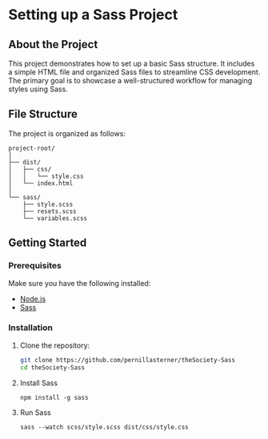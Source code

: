 # Setting up a Sass Project

## About the Project

This project demonstrates how to set up a basic Sass structure. It includes a simple HTML file and organized Sass files to streamline CSS development. The primary goal is to showcase a well-structured workflow for managing styles using Sass.

## File Structure

The project is organized as follows:

```
project-root/
│
├── dist/
│   ├── css/
│   │   └── style.css
│   └── index.html
│
└── sass/
    ├── style.scss
    ├── resets.scss
    └── variables.scss
```

## Getting Started

### Prerequisites

Make sure you have the following installed:

- [Node.js](https://nodejs.org/)
- [Sass](https://sass-lang.com/)

### Installation

1. Clone the repository:

   ```bash
   git clone https://github.com/pernillasterner/theSociety-Sass
   cd theSociety-Sass

   ```

2. Install Sass

   ```
   npm install -g sass
   ```

3. Run Sass
   ```
   sass --watch scss/style.scss dist/css/style.css
   ```

